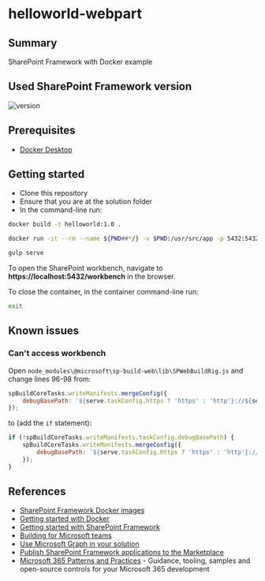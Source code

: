 # helloworld-webpart

## Summary

SharePoint Framework with Docker example

## Used SharePoint Framework version

![version](https://img.shields.io/badge/version-1.11-green.svg)

## Prerequisites

- [Docker Desktop](https://www.docker.com/products/docker-desktop)

## Getting started

- Clone this repository
- Ensure that you are at the solution folder
- In the command-line run:

```sh
docker build -t helloworld:1.0 .
```

```sh
docker run -it --rm --name ${PWD##*/} -v $PWD:/usr/src/app -p 5432:5432 -p 4321:4321 -p 35729:35729 helloworld:1.0
```

```sh
gulp serve
```

To open the SharePoint workbench, navigate to **https://localhost:5432/workbench** in the browser.

To close the container, in the container command-line run:

```sh
exit
```

## Known issues

### Can't access workbench

Open `node_modules\@microsoft\sp-build-web\lib\SPWebBuildRig.js` and change lines 96-98 from:

```js
spBuildCoreTasks.writeManifests.mergeConfig({
    debugBasePath: `${serve.taskConfig.https ? 'https' : 'http'}://${serve.taskConfig.hostname}:${serve.taskConfig.port}/`
});
```

to (add the `if` statement):

```js
if (!spBuildCoreTasks.writeManifests.taskConfig.debugBasePath) {
    spBuildCoreTasks.writeManifests.mergeConfig({
        debugBasePath: `${serve.taskConfig.https ? 'https' : 'http'}://${serve.taskConfig.hostname}:${serve.taskConfig.port}/`
    });
}
```

## References

- [SharePoint Framework Docker images](https://github.com/waldekmastykarz/docker-spfx)
- [Getting started with Docker](https://docs.docker.com/get-started/)
- [Getting started with SharePoint Framework](https://docs.microsoft.com/en-us/sharepoint/dev/spfx/set-up-your-developer-tenant)
- [Building for Microsoft teams](https://docs.microsoft.com/en-us/sharepoint/dev/spfx/build-for-teams-overview)
- [Use Microsoft Graph in your solution](https://docs.microsoft.com/en-us/sharepoint/dev/spfx/web-parts/get-started/using-microsoft-graph-apis)
- [Publish SharePoint Framework applications to the Marketplace](https://docs.microsoft.com/en-us/sharepoint/dev/spfx/publish-to-marketplace-overview)
- [Microsoft 365 Patterns and Practices](https://aka.ms/m365pnp) - Guidance, tooling, samples and open-source controls for your Microsoft 365 development
